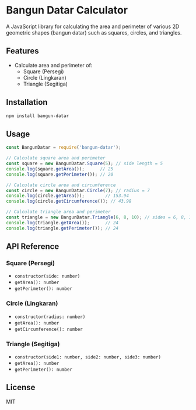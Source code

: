 # Bangun Datar Calculator

A JavaScript library for calculating the area and perimeter of various 2D geometric shapes (bangun datar) such as squares, circles, and triangles.

## Features

- Calculate area and perimeter of:
  - Square (Persegi)
  - Circle (Lingkaran)
  - Triangle (Segitiga)

## Installation

```bash
npm install bangun-datar
```

## Usage

```javascript
const BangunDatar = require('bangun-datar');

// Calculate square area and perimeter
const square = new BangunDatar.Square(5); // side length = 5
console.log(square.getArea());      // 25
console.log(square.getPerimeter()); // 20

// Calculate circle area and circumference
const circle = new BangunDatar.Circle(7); // radius = 7
console.log(circle.getArea());        // 153.94
console.log(circle.getCircumference()); // 43.98

// Calculate triangle area and perimeter
const triangle = new BangunDatar.Triangle(6, 8, 10); // sides = 6, 8, 10
console.log(triangle.getArea());      // 24
console.log(triangle.getPerimeter()); // 24
```

## API Reference

### Square (Persegi)
- `constructor(side: number)`
- `getArea(): number`
- `getPerimeter(): number`

### Circle (Lingkaran)
- `constructor(radius: number)`
- `getArea(): number`
- `getCircumference(): number`

### Triangle (Segitiga)
- `constructor(side1: number, side2: number, side3: number)`
- `getArea(): number`
- `getPerimeter(): number`

## License

MIT
